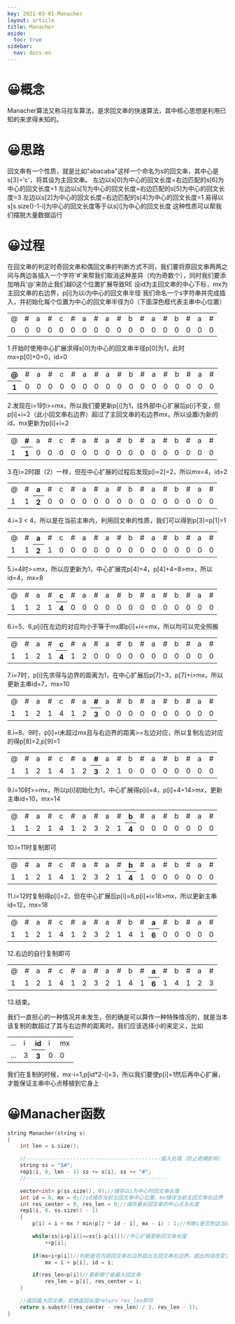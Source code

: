 ```yaml
---
key: 2021-03-01-Manacher
layout: article
title: Manacher
aside:
  toc: true
sidebar:
  nav: docs-en
---
```


# 😀概念
Manacher算法又称马拉车算法，是求回文串的快速算法，其中核心思想是利用已知的来求得未知的。

# 😀思路
回文串有一个性质，就是比如"abacaba"这样一个命名为s的回文串，其中心是s[3]='c'，将其设为主回文串。
左边以s[0]为中心的回文长度=右边匹配的s[6]为中心的回文长度=1
左边以s[1]为中心的回文长度=右边匹配的s[5]为中心的回文长度=3
左边以s[2]为中心的回文长度=右边匹配的s[4]为中心的回文长度=1
易得以s[s.size()-1-i]为中心的回文长度等于以s[i]为中心的回文长度
这种性质可以帮我们摆脱大量数据运行

# 😀过程
在回文串的判定时奇回文串和偶回文串的判断方式不同，我们要将原回文串两两之间与两边各插入一个字符'#'来帮我们取消这种差异（均为奇数个），同时我们要添加哨兵'@'来防止我们越0这个位置扩展导致RE
设id为主回文串的中心下标，mx为主回文串的右边界，p[i]为以i为中心的回文串半径
我们命名一个s字符串并完成插入，并初始化每个位置为中心的回文串半径为0（下面深色框代表主串中心位置）
<table>
<tr>
    <td>@</td><td>#</td> <td>a</td><td>#</td><td>c</td><td>#</td><td>a</td><td>#</td><td>a</td><td>#</td><td>b</td><td>#</td><td>a</td><td>#</td><td>b</td><td>#</td><td>a</td><td>#</td>
</tr>
<tr>
    <td>0</td><td>0</td><td>0</td><td>0</td><td>0</td><td>0</td><td>0</td><td>0</td><td>0</td><td>0</td><td>0</td><td>0</td><td>0</td><td>0</td><td>0</td><td>0</td><td>0</td><td>0</td>
</tr>
</table>

1.开始时使用中心扩展求得s[0]为中心的回文串半径p[0]为1，此时mx=p[0]+0=0，id=0
<table>
<tr>
    <th>@</th><td>#</td> <td>a</td><td>#</td><td>c</td><td>#</td><td>a</td><td>#</td><td>a</td><td>#</td><td>b</td><td>#</td><td>a</td><td>#</td><td>b</td><td>#</td><td>a</td><td>#</td>
</tr>
<tr>
    <th>1</th><td>0</td><td>0</td><td>0</td><td>0</td><td>0</td><td>0</td><td>0</td><td>0</td><td>0</td><td>0</td><td>0</td><td>0</td><td>0</td><td>0</td><td>0</td><td>0</td><td>0</td>
</tr>
</table>
2.发现在i=1时i>=mx，所以我们要更新p[i]为1，往外部中心扩展后p[i]不变，但p[i]+i=2（此小回文串右边界）超过了主回文串的右边界mx，所以设置i为新的id，mx更新为p[i]+i=2
<table>
<tr>
    <td>@</td><th>#</th> <td>a</td><td>#</td><td>c</td><td>#</td><td>a</td><td>#</td><td>a</td><td>#</td><td>b</td><td>#</td><td>a</td><td>#</td><td>b</td><td>#</td><td>a</td><td>#</td>
</tr>
<tr>
    <td>1</td><th>1</th><td>0</td><td>0</td><td>0</td><td>0</td><td>0</td><td>0</td><td>0</td><td>0</td><td>0</td><td>0</td><td>0</td><td>0</td><td>0</td><td>0</td><td>0</td><td>0</td>
</tr>
</table>
3.在i=2时跟（2）一样，但在中心扩展的过程后发现p[i=2]=2，所以mx=4，id=2
<table>
<tr>
    <td>@</td><td>#</td> <th>a</th><td>#</td><td>c</td><td>#</td><td>a</td><td>#</td><td>a</td><td>#</td><td>b</td><td>#</td><td>a</td><td>#</td><td>b</td><td>#</td><td>a</td><td>#</td>
</tr>
<tr>
    <td>1</td><td>1</td><th>2</th><td>0</td><td>0</td><td>0</td><td>0</td><td>0</td><td>0</td><td>0</td><td>0</td><td>0</td><td>0</td><td>0</td><td>0</td><td>0</td><td>0</td><td>0</td>
</tr>
</table>
4.i=3 < 4，所以是在当前主串内，利用回文串的性质，我们可以得到p[3]=p[1]=1
<table>
<tr>
    <td>@</td><td>#</td> <th>a</th><td>#</td><td>c</td><td>#</td><td>a</td><td>#</td><td>a</td><td>#</td><td>b</td><td>#</td><td>a</td><td>#</td><td>b</td><td>#</td><td>a</td><td>#</td>
</tr>
<tr>
    <td>1</td><td>1</td><th>2</th><td>1</td><td>0</td><td>0</td><td>0</td><td>0</td><td>0</td><td>0</td><td>0</td><td>0</td><td>0</td><td>0</td><td>0</td><td>0</td><td>0</td><td>0</td>
</tr>
</table>
5.i=4时>=mx，所以应更新为1，中心扩展完p[4]=4，p[4]+4=8>mx，所以id=4，mx=8
<table>
<tr>
    <td>@</td><td>#</td> <td>a</td><td>#</td><th>c</th><td>#</td><td>a</td><td>#</td><td>a</td><td>#</td><td>b</td><td>#</td><td>a</td><td>#</td><td>b</td><td>#</td><td>a</td><td>#</td>
</tr>
<tr>
    <td>1</td><td>1</td><td>2</td><td>1</td><th>4</th><td>0</td><td>0</td><td>0</td><td>0</td><td>0</td><td>0</td><td>0</td><td>0</td><td>0</td><td>0</td><td>0</td><td>0</td><td>0</td>
</tr>
</table>
6.i=5、6,p[i]在左边的对应均小于等于mx即p[i]+i<=mx，所以均可以完全照搬
<table>
<tr>
    <td>@</td><td>#</td> <td>a</td><td>#</td><th>c</th><td>#</td><td>a</td><td>#</td><td>a</td><td>#</td><td>b</td><td>#</td><td>a</td><td>#</td><td>b</td><td>#</td><td>a</td><td>#</td>
</tr>
<tr>
    <td>1</td><td>1</td><td>2</td><td>1</td><th>4</th><td>1</td><td>2</td><td>0</td><td>0</td><td>0</td><td>0</td><td>0</td><td>0</td><td>0</td><td>0</td><td>0</td><td>0</td><td>0</td>
</tr>
</table>
7.i=7时，p[i]先求得与边界的距离为1，在中心扩展后p[7]=3，p[7]+i>mx，所以更新主串id=7，mx=10
<table>
<tr>
    <td>@</td><td>#</td> <td>a</td><td>#</td><td>c</td><td>#</td><td>a</td><th>#</th><td>a</td><td>#</td><td>b</td><td>#</td><td>a</td><td>#</td><td>b</td><td>#</td><td>a</td><td>#</td>
</tr>
<tr>
    <td>1</td><td>1</td><td>2</td><td>1</td><td>4</td><td>1</td><td>2</td><th>3</th><td>0</td><td>0</td><td>0</td><td>0</td><td>0</td><td>0</td><td>0</td><td>0</td><td>0</td><td>0</td>
</tr>
</table>
8.i=8、9时，p[i]+i未超过mx且与右边界的距离>=左边对应，所以复制左边对应的得p[8]=2,p[9]=1
<table>
<tr>
    <td>@</td><td>#</td> <td>a</td><td>#</td><td>c</td><td>#</td><td>a</td><th>#</th><td>a</td><td>#</td><td>b</td><td>#</td><td>a</td><td>#</td><td>b</td><td>#</td><td>a</td><td>#</td>
</tr>
<tr>
    <td>1</td><td>1</td><td>2</td><td>1</td><td>4</td><td>1</td><td>2</td><th>3</th><td>2</td><td>1</td><td>0</td><td>0</td><td>0</td><td>0</td><td>0</td><td>0</td><td>0</td><td>0</td>
</tr>
</table>
9.i=10时>=mx，所以p[i]初始化为1，中心扩展得p[i]=4，p[i]+4=14>mx，更新主串id=10，mx=14
<table>
<tr>
    <td>@</td><td>#</td> <td>a</td><td>#</td><td>c</td><td>#</td><td>a</td><td>#</td><td>a</td><td>#</td><th>b</th><td>#</td><td>a</td><td>#</td><td>b</td><td>#</td><td>a</td><td>#</td>
</tr>
<tr>
    <td>1</td><td>1</td><td>2</td><td>1</td><td>4</td><td>1</td><td>2</td><td>3</td><td>2</td><td>1</td><th>4</th><td>0</td><td>0</td><td>0</td><td>0</td><td>0</td><td>0</td><td>0</td>
</tr>
</table>
10.i=11时复制即可
<table>
<tr>
    <td>@</td><td>#</td> <td>a</td><td>#</td><td>c</td><td>#</td><td>a</td><td>#</td><td>a</td><td>#</td><th>b</th><td>#</td><td>a</td><td>#</td><td>b</td><td>#</td><td>a</td><td>#</td>
</tr>
<tr>
    <td>1</td><td>1</td><td>2</td><td>1</td><td>4</td><td>1</td><td>2</td><td>3</td><td>2</td><td>1</td><th>4</th><td>1</td><td>0</td><td>0</td><td>0</td><td>0</td><td>0</td><td>0</td>
</tr>
</table>
11.i=12时复制得p[i]=2，但在中心扩展后p[i]=6,p[i]+i=18>mx，所以更新主串id=12，mx=18
<table>
<tr>
    <td>@</td><td>#</td> <td>a</td><td>#</td><td>c</td><td>#</td><td>a</td><td>#</td><td>a</td><td>#</td><td>b</td><td>#</td><th>a</th><td>#</td><td>b</td><td>#</td><td>a</td><td>#</td>
</tr>
<tr>
    <td>1</td><td>1</td><td>2</td><td>1</td><td>4</td><td>1</td><td>2</td><td>3</td><td>2</td><td>1</td><td>4</td><td>1</td><th>6</th><td>0</td><td>0</td><td>0</td><td>0</td><td>0</td>
</tr>
</table>
12.右边的自行复制即可
<table>
<tr>
    <td>@</td><td>#</td> <td>a</td><td>#</td><td>c</td><td>#</td><td>a</td><td>#</td><td>a</td><td>#</td><td>b</td><td>#</td><th>a</th><td>#</td><td>b</td><td>#</td><td>a</td><td>#</td>
</tr>
<tr>
    <td>1</td><td>1</td><td>2</td><td>1</td><td>4</td><td>1</td><td>2</td><td>3</td><td>2</td><td>1</td><td>4</td><td>1</td><th>6</th><td>1</td><td>4</td><td>1</td><td>2</td><td>3</td>
</tr>
</table>
13.结束。

我们一直担心的一种情况并未发生，但的确是可以算作一种特殊情况的，就是当本该复制的数超过了其与右边界的距离时，我们应该选择小的来定义，比如
<table>
<tr>
    <td>...</td><td>i</td><th>id</th><td>i</td><td>mx</td>
</tr>
    <td>...</td><td>3</td><th>3</th><td>0</td><td>0</td>
</table>
我们在复制的时候，mx-i=1,p[id*2-i]=3，所以我们要使p[i]=1然后再中心扩展，才能保证主串中心点移植到它身上

# 😀Manacher函数

```cpp
string Manacher(string s)
{
    int len = s.size();

    //-------------------------------------------插入处理（防止奇偶影响）
    string ss = "$#";
    rep1(i, 0, len - 1) ss += s[i], ss += "#";
    //---------------------------------------------

    vector<int> p(ss.size(), 0);//储存以i为中心时回文串长度
    int id = 0, mx = 0;//id储存当前主回文串中心位置，mx储存当前主回文串右边界
    int res_center = 0, res_len = 0;//储存最长回文串的中心点与长度
    rep1(i, 0, ss.size() - 1)
    {
        p[i] = i < mx ? min(p[2 * id - i], mx - i) : 1;//判断i是否到达当前主回文串右边界

        while(ss[i+p[i]]==ss[i-p[i]])//中心扩展更新回文串长度
            ++p[i];
        
        if(mx<i+p[i])//判断是否内部回文串右边界超出主回文串右边界，超出的话改变主回文串为当前回文串
            mx = i + p[i], id = i;

        if(res_len<p[i])//更新哪个是最大回文串
            res_len = p[i], res_center = i;
    }

    //返回最大回文串，若想返回长度return res_len即可
    return s.substr((res_center - res_len) / 2, res_len - 1);
}
```
